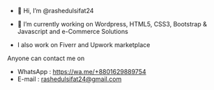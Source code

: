 - 👋 Hi, I’m @rashedulsifat24
- 🌱 I’m currently working on Wordpress, HTML5, CSS3, Bootstrap & Javascript and e-Commerce Solutions

- I also work on Fiverr and Upwork marketplace
 
 Anyone can contact me on

- WhatsApp : https://wa.me/+8801629889754
- E-mail : rashedulsifat24@gmail.com
